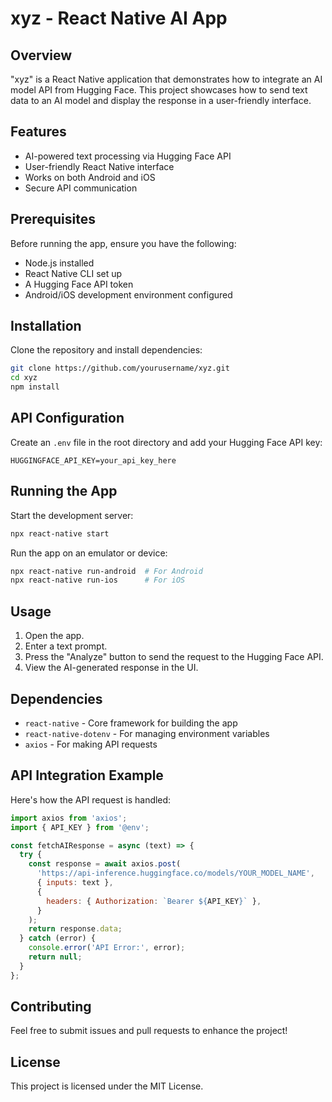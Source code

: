 # xyz - React Native AI App

## Overview
"xyz" is a React Native application that demonstrates how to integrate an AI model API from Hugging Face. This project showcases how to send text data to an AI model and display the response in a user-friendly interface.

## Features
- AI-powered text processing via Hugging Face API
- User-friendly React Native interface
- Works on both Android and iOS
- Secure API communication

## Prerequisites
Before running the app, ensure you have the following:
- Node.js installed
- React Native CLI set up
- A Hugging Face API token
- Android/iOS development environment configured

## Installation
Clone the repository and install dependencies:
```sh
git clone https://github.com/yourusername/xyz.git
cd xyz
npm install
```

## API Configuration
Create an `.env` file in the root directory and add your Hugging Face API key:
```
HUGGINGFACE_API_KEY=your_api_key_here
```

## Running the App
Start the development server:
```sh
npx react-native start
```

Run the app on an emulator or device:
```sh
npx react-native run-android  # For Android
npx react-native run-ios      # For iOS
```

## Usage
1. Open the app.
2. Enter a text prompt.
3. Press the "Analyze" button to send the request to the Hugging Face API.
4. View the AI-generated response in the UI.

## Dependencies
- `react-native` - Core framework for building the app
- `react-native-dotenv` - For managing environment variables
- `axios` - For making API requests

## API Integration Example
Here's how the API request is handled:
```js
import axios from 'axios';
import { API_KEY } from '@env';

const fetchAIResponse = async (text) => {
  try {
    const response = await axios.post(
      'https://api-inference.huggingface.co/models/YOUR_MODEL_NAME',
      { inputs: text },
      {
        headers: { Authorization: `Bearer ${API_KEY}` },
      }
    );
    return response.data;
  } catch (error) {
    console.error('API Error:', error);
    return null;
  }
};
```

## Contributing
Feel free to submit issues and pull requests to enhance the project!

## License
This project is licensed under the MIT License.


